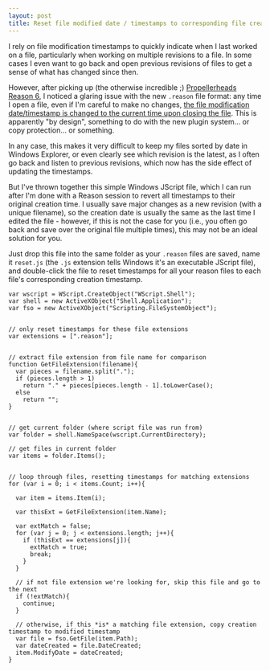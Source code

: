 ```yaml
---
layout: post
title: Reset file modified date / timestamps to corresponding file creation dates
---
```


I rely on file modification timestamps to quickly indicate when I last worked on a file, particularly when working on multiple revisions to a file.  In some cases I even want to go back and open previous revisions of files to get a sense of what has changed since then.

However, after picking up (the otherwise incredible ;) <a href="http://www.propellerheads.se/products/reason/">Propellerheads Reason 6</a>, I noticed a glaring issue with the new <code>.reason</code> file format: any time I open a file, even if I'm careful to make no changes, <a href="https://www.propellerheads.se/forum/showthread.php?t=153426">the file modification date/timestamp is changed to the current time upon closing the file</a>.  This is apparently "by design", something to do with the new plugin system... or copy protection... or something.

In any case, this makes it very difficult to keep my files sorted by date in Windows Explorer, or even clearly see which revision is the latest, as I often go back and listen to previous revisions, which now has the side effect of updating the timestamps.

But I've thrown together this simple Windows JScript file, which I can run after I'm done with a Reason session to revert all timestamps to their original creation time.  I usually save major changes as a new revision (with a unique filename), so the creation date is usually the same as the last time I edited the file - however, if this is not the case for you (i.e., you often go back and save over the original file multiple times), this may not be an ideal solution for you.

Just drop this file into the same folder as your <code>.reason</code> files are saved, name it <code>reset.js</code> (the <code>.js</code> extension tells Windows it's an executable JScript file), and double-click the file to reset timestamps for all your reason files to each file's corresponding creation timestamp.

<pre class="line-numbers"><code class="language-javascript">var wscript = WScript.CreateObject("WScript.Shell");
var shell = new ActiveXObject("Shell.Application");
var fso = new ActiveXObject("Scripting.FileSystemObject");


// only reset timestamps for these file extensions
var extensions = [".reason"];


// extract file extension from file name for comparison
function GetFileExtension(filename){
  var pieces = filename.split(".");
  if (pieces.length > 1)
    return "." + pieces[pieces.length - 1].toLowerCase();
  else
    return "";
}


// get current folder (where script file was run from)
var folder = shell.NameSpace(wscript.CurrentDirectory);

// get files in current folder
var items = folder.Items();


// loop through files, resetting timestamps for matching extensions
for (var i = 0; i < items.Count; i++){

  var item = items.Item(i);
  
  var thisExt = GetFileExtension(item.Name);
  
  var extMatch = false;
  for (var j = 0; j < extensions.length; j++){
    if (thisExt == extensions[j]){
      extMatch = true;
      break;
    }
  }
  
  // if not file extension we're looking for, skip this file and go to the next
  if (!extMatch){
    continue;
  }

  // otherwise, if this *is* a matching file extension, copy creation timestamp to modified timestamp
  var file = fso.GetFile(item.Path);
  var dateCreated = file.DateCreated;
  item.ModifyDate = dateCreated;
}</code></pre>
